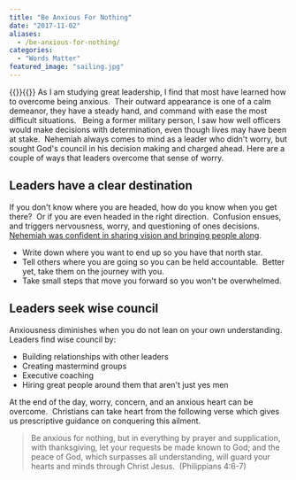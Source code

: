 ```yaml
---
title: "Be Anxious For Nothing"
date: "2017-11-02"
aliases:
  - /be-anxious-for-nothing/
categories: 
  - "Words Matter"
featured_image: "sailing.jpg"
---
```

{{<featuredimage>}}{{</featuredimage>}}
As I am studying great leadership, I find that most have learned how to overcome being anxious.  Their outward appearance is one of a calm demeanor, they have a steady hand, and command with ease the most difficult situations.   Being a former military person, I saw how well officers would make decisions with determination, even though lives may have been at stake.  Nehemiah always comes to mind as a leader who didn't worry, but sought God's council in his decision making and charged ahead. Here are a couple of ways that leaders overcome that sense of worry.

## Leaders have a clear destination

If you don't know where you are headed, how do you know when you get there?  Or if you are even headed in the right direction.  Confusion ensues, and triggers nervousness, worry, and questioning of ones decisions. [Nehemiah was confident in sharing vision and bringing people along](https://www.biblegateway.com/passage/?search=Nehemiah+2%3A17&version=NIV).

- Write down where you want to end up so you have that north star.
- Tell others where you are going so you can be held accountable.  Better yet, take them on the journey with you.
- Take small steps that move you forward so you won't be overwhelmed.

## Leaders seek wise council

Anxiousness diminishes when you do not lean on your own understanding.  Leaders find wise council by:

- Building relationships with other leaders
- Creating mastermind groups
- Executive coaching
- Hiring great people around them that aren't just yes men

At the end of the day, worry, concern, and an anxious heart can be overcome.  Christians can take heart from the following verse which gives us prescriptive guidance on conquering this ailment.

> Be anxious for nothing, but in everything by prayer and supplication, with thanksgiving, let your requests be made known to God; and the peace of God, which surpasses all understanding, will guard your hearts and minds through Christ Jesus.  (Philippians 4:6-7)
